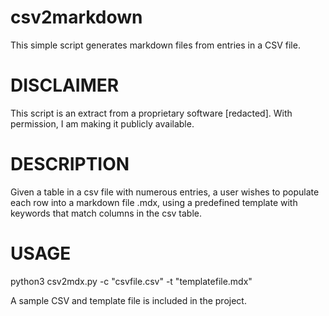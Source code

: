 # csv2markdown
This simple script generates markdown files from entries in a CSV file.

# DISCLAIMER
This script is an extract from a proprietary software [redacted]. With permission, I am 
  making it publicly available. 

# DESCRIPTION
Given a table in a csv file with numerous entries, a user wishes to populate each row into
  a markdown file .mdx, using a predefined template with keywords that match columns in the
  csv table.

# USAGE
python3 csv2mdx.py -c "csvfile.csv" -t "templatefile.mdx"

A sample CSV and template file is included in the project.

